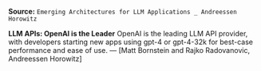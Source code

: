 **Source:** `Emerging Architectures for LLM Applications _ Andreessen Horowitz`

**LLM APIs: OpenAI is the Leader**
OpenAI is the leading LLM API provider, with developers starting new apps using gpt-4 or gpt-4-32k for best-case performance and ease of use. — [Matt Bornstein and Rajko Radovanovic, Andreessen Horowitz]
